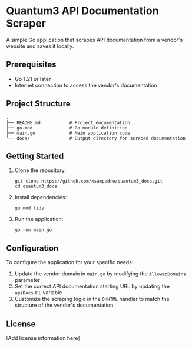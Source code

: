 # Quantum3 API Documentation Scraper

A simple Go application that scrapes API documentation from a vendor's website and saves it locally.

## Prerequisites

- Go 1.21 or later
- Internet connection to access the vendor's documentation

## Project Structure

```
.
├── README.md           # Project documentation
├── go.mod              # Go module definition
├── main.go             # Main application code
└── docs/               # Output directory for scraped documentation
```

## Getting Started

1. Clone the repository:
   ```
   git clone https://github.com/xsampedro/quantum3_docs.git
   cd quantum3_docs
   ```

2. Install dependencies:
   ```
   go mod tidy
   ```

3. Run the application:
   ```
   go run main.go
   ```

## Configuration

To configure the application for your specific needs:

1. Update the vendor domain in `main.go` by modifying the `AllowedDomains` parameter
2. Set the correct API documentation starting URL by updating the `apiDocsURL` variable
3. Customize the scraping logic in the `OnHTML` handler to match the structure of the vendor's documentation

## License

[Add license information here] 